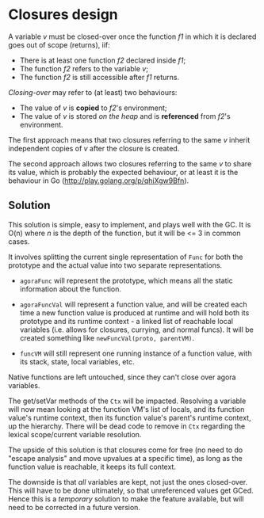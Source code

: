 # Closures design

A variable *v* must be closed-over once the function *f1* in which it is declared goes out of scope (returns), iif:

* There is at least one function *f2* declared inside *f1*;
* The function *f2* refers to the variable *v*;
* The function *f2* is still accessible after *f1* returns.

*Closing-over* may refer to (at least) two behaviours:

* The value of *v* is **copied** to *f2*'s environment;
* The value of *v* is stored *on the heap* and is **referenced** from *f2*'s environment.

The first approach means that two closures referring to the same *v* inherit independent copies of *v* after the closure is created.

The second approach allows two closures referring to the same *v* to share its value, which is probably the expected behaviour, or at least it is the behaviour in Go (http://play.golang.org/p/qhiXgw9Bfn).

## Solution

This solution is simple, easy to implement, and plays well with the GC. It is O(n) where *n* is the depth of the function, but it will be <= 3 in common cases.

It involves splitting the current single representation of `Func` for both the prototype and the actual value into two separate representations.

* `agoraFunc` will represent the prototype, which means all the static information about the function.

* `agoraFuncVal` will represent a function value, and will be created each time a new function value is produced at runtime and will hold both its prototype and its runtime context - a linked list of reachable local variables (i.e. allows for closures, currying, and normal funcs). It will be created something like `newFuncVal(proto, parentVM)`.

* `funcVM` will still represent one running instance of a function value, with its stack, state, local variables, etc.

Native functions are left untouched, since they can't close over agora variables.

The get/setVar methods of the `Ctx` will be impacted. Resolving a variable will now mean looking at the function VM's list of locals, and its function value's runtime context, then its function value's parent's runtime context, up the hierarchy. There will be dead code to remove in `Ctx` regarding the lexical scope/current variable resolution.

The upside of this solution is that closures come for free (no need to do "escape analysis" and move upvalues at a specific time), as long as the function value is reachable, it keeps its full context.

The downside is that *all* variables are kept, not just the ones closed-over. This will have to be done ultimately, so that unreferenced values get GCed. Hence this is a *temporary* solution to make the feature available, but will need to be corrected in a future version.

